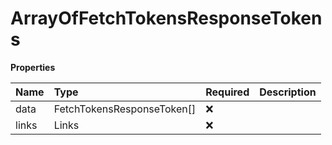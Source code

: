 # ArrayOfFetchTokensResponseTokens

**Properties**

| Name  | Type                       | Required | Description |
| :---- | :------------------------- | :------- | :---------- |
| data  | FetchTokensResponseToken[] | ❌       |             |
| links | Links                      | ❌       |             |

<!-- This file was generated by liblab | https://liblab.com/ -->
